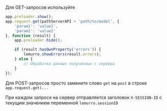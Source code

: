 Для GET-запросов используйте
```js
app.preloader.show();
app.request.get(pathServerAPI + 'path/to/model', {
    'param1': 'value1',
    'param2': 'value2'
}, function (result) {
    app.preloader.hide();

    if (result.hasOwnProperty('errors')) {
        lemurro.showErrors(result.errors);
    } else {
        // Обработка данных полученных с сервера
    }
});
```
Для POST-запросов просто замените слово `get` на `post` в строке `app.request.get(...`

При каждом запросе на сервер отправляется заголовок `X-SESSION-ID` с текущим значением переменной `lemurro.sessionID`